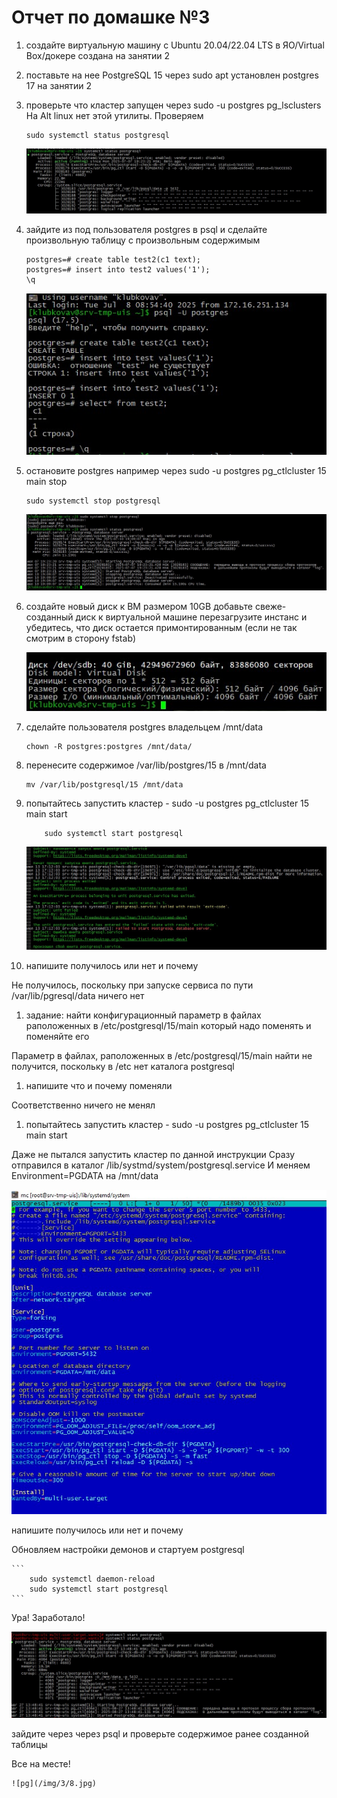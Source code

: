 # Отчет по домашке №3

1. создайте виртуальную машину c Ubuntu 20.04/22.04 LTS в ЯО/Virtual Box/докере
    создана на занятии 2
1. поставьте на нее PostgreSQL 15 через sudo apt
    установлен postgres 17 на занятии 2
1. проверьте что кластер запущен через sudo -u postgres pg_lsclusters
    На Alt linux нет этой утилиты. Проверяем
    ```
    sudo systemctl status postgresql
    ```
    ![pg](/img/3/1.jpg)

1. зайдите из под пользователя postgres в psql и сделайте произвольную таблицу с произвольным содержимым
    ```
    postgres=# create table test2(c1 text);
    postgres=# insert into test2 values('1');
    \q
    ```
    ![pg](/img/3/2.jpg)

1. остановите postgres например через sudo -u postgres pg_ctlcluster 15 main stop
    ```
    sudo systemctl stop postgresql
    ```
    ![pg](/img/3/3.jpg)
    
1. создайте новый диск к ВМ размером 10GB добавьте свеже-созданный диск к виртуальной машине перезагрузите инстанс и убедитесь, что диск остается примонтированным (если не так смотрим в сторону fstab)

    ![pg](/img/3/4.jpg)

1. сделайте пользователя postgres владельцем /mnt/data 
    ```
    chown -R postgres:postgres /mnt/data/
    ```

1. перенесите содержимое /var/lib/postgres/15 в /mnt/data 

    ```
    mv /var/lib/postgresql/15 /mnt/data
    ```
1. попытайтесь запустить кластер - sudo -u postgres pg_ctlcluster 15 main start

    ```
        sudo systemctl start postgresql
    ```

    ![pg](/img/3/5.jpg)

1. напишите получилось или нет и почему

Не получилось, поскольку при запуске сервиса по пути /var/lib/pgresql/data ничего нет

1. задание: найти конфигурационный параметр в файлах раположенных в /etc/postgresql/15/main который надо поменять и поменяйте его
    
Параметр в файлах, раположенных в /etc/postgresql/15/main найти не получится, поскольку в /etc нет каталога postgresql

1. напишите что и почему поменяли

Соответственно ничего не менял

1. попытайтесь запустить кластер - sudo -u postgres pg_ctlcluster 15 main start

Даже не пытался запустить кластер по данной инструкции
Сразу отправился в каталог /lib/systmd/system/postgresql.service
И меняем Environment=PGDATA на /mnt/data

![pg](/img/3/6.jpg)

напишите получилось или нет и почему
    
Обновляем настройки демонов и стартуем postgresql

    ```
        sudo systemctl daemon-reload
        sudo systemctl start postgresql
    ```
Ура! Заработало!

![pg](/img/3/7.jpg)


зайдите через через psql и проверьте содержимое ранее созданной таблицы

Все на месте!

    ![pg](/img/3/8.jpg)


